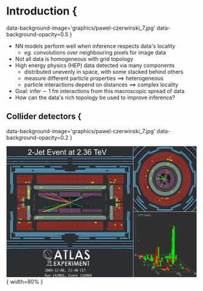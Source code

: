 # Introduction {
data-background-image='graphics/pawel-czerwinski_7.jpg'
data-background-opacity=0.5
}

- NN models perform well when inference respects data's locality
    - _eg._ convolutions over neighbouring pixels for image data
- Not all data is homogeneous with grid topology
- High energy physics (HEP) data detected via many components
    - distributed unevenly in space, with some stacked behind others
    - measure different particle properties $\implies$ heterogeneous
    - particle interactions depend on distances $\implies$ complex locality
- Goal: infer $\sim$ 1 fm interactions from this macroscopic spread of data
- How can the data's rich topology be used to improve inference?

## Collider detectors {
data-background-image='graphics/pawel-czerwinski_7.jpg'
data-background-opacity=0.2
}

![](../assets/collider.png){ width=80% }

